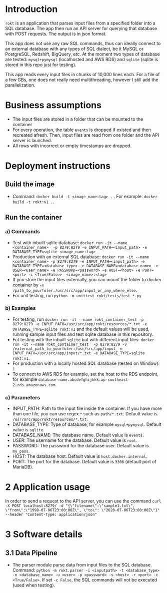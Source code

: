 # Introduction
`rokt` is an application that parses input files from a specified folder into a SQL database. The app then run an API server for querying that database with POST requests. The output is in json format.

This app does not use any raw SQL commands, thus can ideally connect to an external database with any types of SQL dialect, be it MySQL or PostgreSQL, Redshift, BigQuery, etc. 
At the moment two types of database are tested: `mysql+pymysql` (localhosted and AWS RDS) and `sqlite` (sqlite is stored in this repo just for testing). 

This app reads every input files in chunks of 10,000 lines each. For a file of a few GBs, one does not really need multithreading, however I still add the parallelization.

# Business assumptions
- The input files are stored in a folder that can be mounted to the container
- For every operation, the table `events` is dropped if existed and then recreated afresh. Then, input files are read from one folder and the API server is launched.
- All rows with incorrect or empty timestamps are dropped.

# Deployment instructions

## Build the image
- Command: `docker build -t <image_name:tag> .` . For example: `docker build -t rokt:v1 .`.
## Run the container
### a) Commands
- Test with inbuilt sqlite database: `docker run -it --name <container_name>  -p 8279:8279 -e INPUT_PATH=<input_path> -e DATABASE_TYPE=sqlite <image_name:tag>`
- Production with an external SQL database: `docker run -it --name <container_name> -p 8279:8279 -e INPUT_PATH=<input_path> -e DATABASE_TYPE=<database_type> -e DATABASE_NAME=<database_name> -e USER=<user_name> -e PASSWORD=<password> -e HOST=<host> -e PORT=<port> -c <True/False>  <image_name>:<tag>`
- If you store the input files externally, you can mount the folder to docker container by `-v /path_to_yourfoler:/usr/src/app/input_or_any_where_else`. 
- For unit testing, run `python -m unittest rokt/tests/test_*.py`
### b) Examples
- For testing, run `docker run -it --name rokt_container_test -p 8279:8279 -e INPUT_PATH=/usr/src/app/rokt/resources/*.txt -e DATABASE_TYPE=sqlite rokt:v1` 
and the default values will be used, running sample input files and test sqlite database in this repository.
- Fot testing with the inbuilt `sqlite` but with different input files: `docker run -it --name rokt_container_test  -p 8279:8279 -v /external_path_to_yourfoler:/usr/src/app/input -e INPUT_PATH=/usr/src/app/input/*.txt -e DATABASE_TYPE=sqlite rokt:v1`.
- For production  with a locally hosted SQL database (tested on Window): `1`
- To connect to AWS RDS for example, set the host to the RDS endpoint, for example `database-name.abcdefghijkkk.ap-southeast-2.rds.amazonaws.com`.

### c) Parameters

- INPUT_PATH: Path to the input file inside the container. If you have more than one file, you can use regex `*` such as `path/*.txt`. Default value is `/usr/src/app/rokt/resources/*.txt`. 
- DATABASE_TYPE: Type of database, for example `mysql+pymysql`. Default value is `sqlite`.
- DATABASE_NAME: The database name. Default value is `events`.
- USER: The username for the database. Default value is `root`.
- PASSWORD: The password for the database user. Default value is `my_pass`.
- HOST: The database host. Default value is `host.docker.internal`.
- PORT: The port for the database. Default value is `3306` (default port of MariaDB). 

# 2 Application usage
In order to send a request to the API server, you can use the command
`curl -X POST localhost:8279/ -d "{\"filename\":\"sample1.txt\", \"from\":\"1998-07-06T23:00:00Z\", \"to\": \"2020-07-06T23:00:00Z\"}"  --header "Content-Type: application/json"`

# 3 Software details

## 3.1 Data Pipeline

- The parser module parse data from input files to the SQL database. Command: `python -m rokt.parser -i <inputpath> -t <database_type> -n <database_name> -u <user> -p <password> -s <host> -r <port> -c <True/False>`. If set `-c False`, the SQL commands will not be executed (used when testing). 
